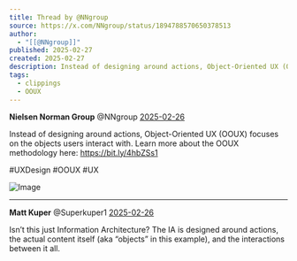 ```yaml
---
title: Thread by @NNgroup
source: https://x.com/NNgroup/status/1894788570650378513
author:
  - "[[@NNgroup]]"
published: 2025-02-27
created: 2025-02-27
description: Instead of designing around actions, Object-Oriented UX (OOUX) focuses on the objects users interact with. Learn more about the OOUX methodo
tags:
  - clippings
  - OOUX
---
```

**Nielsen Norman Group** @NNgroup [2025-02-26](https://x.com/NNgroup/status/1894788570650378513)

Instead of designing around actions, Object-Oriented UX (OOUX) focuses on the objects users interact with. Learn more about the OOUX methodology here: https://bit.ly/4hbZSs1

#UXDesign #OOUX #UX

![Image](https://pbs.twimg.com/media/GkukJZJXkAA8H-H?format=png&name=large)

---

**Matt Kuper** @Superkuper1 [2025-02-26](https://x.com/Superkuper1/status/1894801129348751383)

Isn’t this just Information Architecture? The IA is designed around actions, the actual content itself (aka “objects” in this example), and the interactions between it all.
